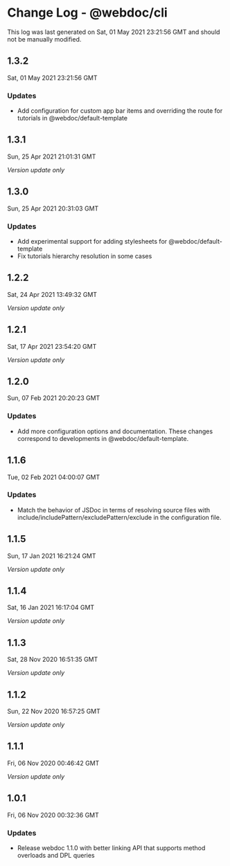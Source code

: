 # Change Log - @webdoc/cli

This log was last generated on Sat, 01 May 2021 23:21:56 GMT and should not be manually modified.

## 1.3.2
Sat, 01 May 2021 23:21:56 GMT

### Updates

- Add configuration for custom app bar items and overriding the route for tutorials in @webdoc/default-template

## 1.3.1
Sun, 25 Apr 2021 21:01:31 GMT

*Version update only*

## 1.3.0
Sun, 25 Apr 2021 20:31:03 GMT

### Updates

- Add experimental support for adding stylesheets for @webdoc/default-template
- Fix tutorials hierarchy resolution in some cases

## 1.2.2
Sat, 24 Apr 2021 13:49:32 GMT

*Version update only*

## 1.2.1
Sat, 17 Apr 2021 23:54:20 GMT

*Version update only*

## 1.2.0
Sun, 07 Feb 2021 20:20:23 GMT

### Updates

- Add more configuration options and documentation. These changes correspond to developments in @webdoc/default-template.

## 1.1.6
Tue, 02 Feb 2021 04:00:07 GMT

### Updates

- Match the behavior of JSDoc in terms of resolving source files with include/includePattern/excludePattern/exclude in the configuration file.

## 1.1.5
Sun, 17 Jan 2021 16:21:24 GMT

*Version update only*

## 1.1.4
Sat, 16 Jan 2021 16:17:04 GMT

*Version update only*

## 1.1.3
Sat, 28 Nov 2020 16:51:35 GMT

*Version update only*

## 1.1.2
Sun, 22 Nov 2020 16:57:25 GMT

*Version update only*

## 1.1.1
Fri, 06 Nov 2020 00:46:42 GMT

*Version update only*

## 1.0.1
Fri, 06 Nov 2020 00:32:36 GMT

### Updates

- Release webdoc 1.1.0 with better linking API that supports method overloads and DPL queries

